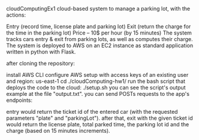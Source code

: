 cloudComputingEx1
cloud-based system to manage a parking lot, with the actions:

Entry (record time, license plate and parking lot)
Exit (return the charge for the time in the parking lot)
Price – 10$ per hour (by 15 minutes)
The system tracks cars entry & exit from parking lots, as well as computes their charge.
The system is deployed to AWS on an EC2 instance as standard application
written in python with Flask.

after cloning the repository:

install AWS CLI
configure AWS setup with access keys of an existing user and region: us-east-1
cd ./cloudComputing-hw1/
run the bash script that deploys the code to the cloud: ./setup.sh
you can see the script's output example at the file "output.txt".
you can send POSTs requests to the app's endpoints:

entry would return the ticket id of the entered car (with the requested parameters "plate" and "parkingLot").
after that, exit with the given ticket id would return the license plate, total parked time, the parking lot id and the charge (based on 15 minutes increments).
